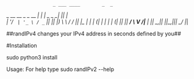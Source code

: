 
                     _ ___ ____        _  _   
 _ __ __ _ _ __   __| |_ _|  _ \__   _| || |  
| '__/ _` | '_ \ / _` || || |_) \ \ / / || |_ 
| | | (_| | | | | (_| || ||  __/ \ V /|__   _|
|_|  \__,_|_| |_|\__,_|___|_|     \_/    |_|  

##randIPv4 changes your IPv4 address in seconds defined by you##

#Installation

sudo python3 install


Usage: For help type sudo randIPv2 --help
